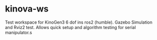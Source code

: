 # kinova-ws
Test workspace for KinoGen3 6 dof ins ros2 (humble). Gazebo Simulation and Rviz2 test. Allows quick setup and algorithm testing for serial manipulator.s
